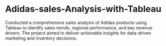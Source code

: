 # Adidas-sales-Analysis-with-Tableau
Conducted a comprehensive sales analysis of Adidas products using Tableau to identify sales trends, regional performance, and key revenue drivers. The project aimed to deliver actionable insights for data-driven marketing and inventory decisions. 
